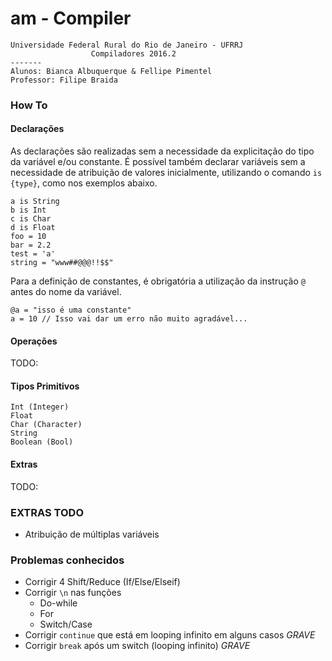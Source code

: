 # am - Compiler
```
Universidade Federal Rural do Rio de Janeiro - UFRRJ
                  Compiladores 2016.2
-------
Alunos: Bianca Albuquerque & Fellipe Pimentel
Professor: Filipe Braida
```
### How To
  #### Declarações
  As declarações são realizadas sem a necessidade da explicitação do tipo da variável e/ou constante. É possível também declarar variáveis sem a necessidade de atribuição de valores inicialmente, utilizando o comando ```is {type}```, como nos exemplos abaixo.
  ```
  a is String
  b is Int
  c is Char
  d is Float
  foo = 10
  bar = 2.2
  test = 'a'
  string = "www##@@@!!$$"
  ```
  Para a definição de constantes, é obrigatória a utilização da instrução ```@``` antes do nome da variável.
  ```
  @a = "isso é uma constante"
  a = 10 // Isso vai dar um erro não muito agradável...
  ```

  #### Operações
  TODO:

  #### Tipos Primitivos
  ```
  Int (Integer)
  Float
  Char (Character)
  String
  Boolean (Bool)
  ```

  #### Extras
  TODO:

### EXTRAS TODO
  - Atribuição de múltiplas variáveis

### Problemas conhecidos
  - Corrigir 4 Shift/Reduce (If/Else/Elseif)
  - Corrigir ```\n``` nas funções
    - Do-while
    - For
    - Switch/Case
  - Corrigir ```continue``` que está em looping infinito em alguns casos *GRAVE*
  - Corrigir ```break``` após um switch (looping infinito) *GRAVE*
